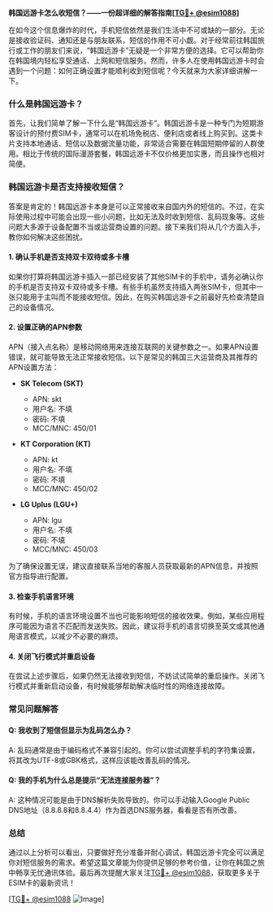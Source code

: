 **韩国远游卡怎么收短信？——一份超详细的解答指南[[TG💪+ @esim1088](https://t.me/s/esim1088)]**

在如今这个信息爆炸的时代，手机短信依然是我们生活中不可或缺的一部分。无论是接收验证码、通知还是与朋友联系，短信的作用不可小觑。对于经常前往韩国旅行或工作的朋友们来说，“韩国远游卡”无疑是一个非常方便的选择。它可以帮助你在韩国境内轻松享受通话、上网和短信服务。然而，许多人在使用韩国远游卡时会遇到一个问题：如何正确设置才能顺利收到短信呢？今天就来为大家详细讲解一下。

### 什么是韩国远游卡？

首先，让我们简单了解一下什么是“韩国远游卡”。韩国远游卡是一种专门为短期游客设计的预付费SIM卡，通常可以在机场免税店、便利店或者线上购买到。这类卡片支持本地通话、短信以及数据流量功能，非常适合需要在韩国短期停留的人群使用。相比于传统的国际漫游套餐，韩国远游卡不仅价格更加实惠，而且操作也相对简便。

### 韩国远游卡是否支持接收短信？

答案是肯定的！韩国远游卡本身是可以正常接收来自国内外的短信的。不过，在实际使用过程中可能会出现一些小问题，比如无法及时收到短信、乱码现象等。这些问题大多源于设备配置不当或运营商设置的问题。接下来我们将从几个方面入手，教你如何解决这些困扰。

#### 1. 确认手机是否支持双卡双待或多卡槽

如果你打算将韩国远游卡插入一部已经安装了其他SIM卡的手机中，请务必确认你的手机是否支持双卡双待或多卡槽。有些手机虽然支持插入两张SIM卡，但其中一张只能用于主叫而不能接收短信。因此，在购买韩国远游卡之前最好先检查清楚自己的设备情况。

#### 2. 设置正确的APN参数

APN（接入点名称）是移动网络用来连接互联网的关键参数之一。如果APN设置错误，就可能导致无法正常接收短信。以下是常见的韩国三大运营商及其推荐的APN设置方法：

- **SK Telecom (SKT)**  
  - APN: skt
  - 用户名: 不填
  - 密码: 不填
  - MCC/MNC: 450/01

- **KT Corporation (KT)**  
  - APN: kt
  - 用户名: 不填
  - 密码: 不填
  - MCC/MNC: 450/02

- **LG Uplus (LGU+)**  
  - APN: lgu
  - 用户名: 不填
  - 密码: 不填
  - MCC/MNC: 450/03

为了确保设置无误，建议直接联系当地的客服人员获取最新的APN信息，并按照官方指导进行配置。

#### 3. 检查手机语言环境

有时候，手机的语言环境设置不当也可能影响短信的接收效果。例如，某些应用程序可能因为语言不匹配而发送失败。因此，建议将手机的语言切换至英文或其他通用语言模式，以减少不必要的麻烦。

#### 4. 关闭飞行模式并重启设备

在尝试上述步骤后，如果仍然无法接收到短信，不妨试试简单的重启操作。关闭飞行模式并重新启动设备，有时候能够帮助解决临时性的网络连接故障。

### 常见问题解答

#### Q: 我收到了短信但显示为乱码怎么办？
A: 乱码通常是由于编码格式不兼容引起的。你可以尝试调整手机的字符集设置，将其改为UTF-8或GBK格式，这样应该能改善乱码的情况。

#### Q: 我的手机为什么总是提示“无法连接服务器”？
A: 这种情况可能是由于DNS解析失败导致的。你可以手动输入Google Public DNS地址（8.8.8.8和8.8.4.4）作为首选DNS服务器，看看是否有所改善。

### 总结

通过以上分析可以看出，只要做好充分准备并耐心调试，韩国远游卡完全可以满足你对短信服务的需求。希望这篇文章能为你提供足够的参考价值，让你在韩国之旅中畅享无忧通讯体验。最后再次提醒大家关注[TG💪+ @esim1088](https://t.me/s/esim1088)，获取更多关于ESIM卡的最新资讯！

[[TG💪+ @esim1088](https://t.me/s/esim1088) ![Image](https://i.postimg.cc/4NQfJmqS/Snipaste-2025-05-13-00-14-12.png)]